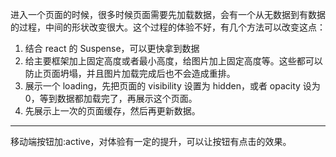 进入一个页面的时候，很多时候页面需要先加载数据，会有一个从无数据到有数据的过程，中间的形状改变很大。这个过程的体验不好，有几个方法可以改变这点：

1. 结合 react 的 Suspense，可以更快拿到数据
2. 给主要框架加上固定高度或者最小高度，给图片加上固定高度等。这些都可以防止页面坍塌，并且图片加载完成后也不会造成重排。
3. 展示一个 loading，先把页面的 visibility 设置为 hidden，或者 opacity 设为 0，等到数据都加载完了，再展示这个页面。
4. 先展示上一次的页面缓存，然后再更新数据。

---

移动端按钮加:active，对体验有一定的提升，可以让按钮有点击的效果。
